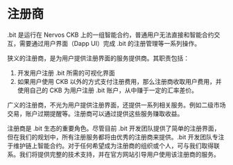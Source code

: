 # 注册商

.bit 是运行在 Nervos CKB 上的一组智能合约，普通用户无法直接和智能合约交互，需要通过用户界面（Dapp UI）完成 .bit 的注册管理等一系列操作。



狭义的注册商，是为用户提供注册界面的服务提供商。其职责包括：

1. 开发用户注册 .bit 所需的可视化界面
2. 如果用户使用 CKB 以外的方式支付注册费用，那么注册商收取用户费用，并使用自己的 CKB 为用户注册 .bit 账户，从中赚于一定的汇率差价。

广义的注册商，不光为用户提供注册界面，还提供一系列相关服务。例如二级市场交易，账户过期提醒等。注册商可以通过提供这些服务赚取收益。



注册商是 .bit 生态的重要角色。尽管目前 .bit 开发团队提供了简单的注册界面，但在我们的规划中，所有注册服务都将由优秀的注册商来提供。.bit 开发团队专注于维护链上智能合约。对于任何希望成为注册商的组织或个人，可与我们取得联系。我们将提供完整的技术支持，并在官方网站引导用户使用该注册商的服务。